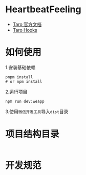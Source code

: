 # HeartbeatFeeling

- [Taro 官方文档](https://taro-docs.jd.com/taro/docs/README)
- [Taro Hooks](https://github.com/innocces/taro-hooks)



# 如何使用

1.安装基础依赖

```shell
pnpm install
# or npm install
```

2.运行项目

```
npm run dev:weapp
```

3.使用`微信开发工具`导入`dist`目录



# 项目结构目录

```

```





# 开发规范